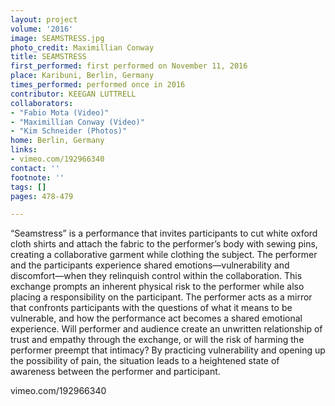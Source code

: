 ```yaml
---
layout: project
volume: '2016'
image: SEAMSTRESS.jpg
photo_credit: Maximillian Conway
title: SEAMSTRESS
first_performed: first performed on November 11, 2016
place: Karibuni, Berlin, Germany
times_performed: performed once in 2016
contributor: KEEGAN LUTTRELL
collaborators:
- "Fabio Mota (Video)"
- "Maximillian Conway (Video)"
- "Kim Schneider (Photos)"
home: Berlin, Germany
links: 
- vimeo.com/192966340
contact: ''
footnote: ''
tags: []
pages: 478-479

---
```


“Seamstress” is a performance that invites participants to cut white oxford cloth shirts and attach the fabric to the performer’s body with sewing pins, creating a collaborative garment while clothing the subject. The performer and the participants experience shared emotions—vulnerability and discomfort—when they relinquish control within the collaboration. This exchange prompts an inherent physical risk to the performer while also placing a responsibility on the participant. The performer acts as a mirror that confronts participants with the questions of what it means to be vulnerable, and how the performance act becomes a shared emotional experience. Will performer and audience create an unwritten relationship of trust and empathy through the exchange, or will the risk of harming the performer preempt that intimacy? By practicing vulnerability and opening up the possibility of pain, the situation leads to a heightened state of awareness between the performer and participant.

vimeo.com/192966340
